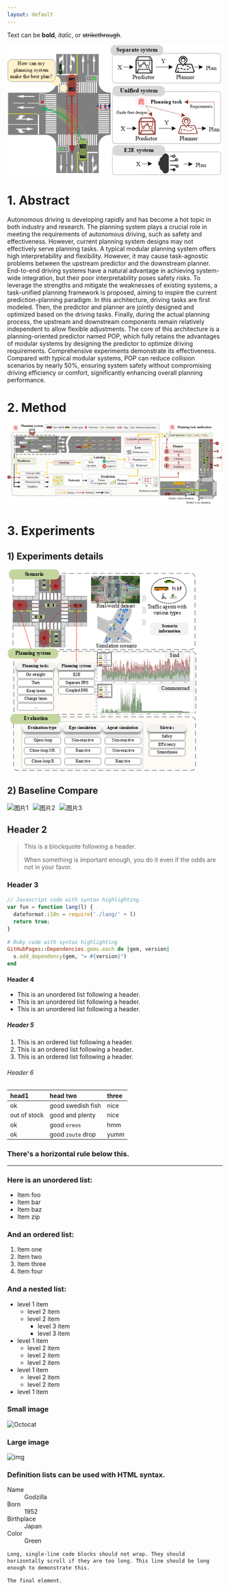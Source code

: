```yaml
---
layout: default
---
```


Text can be **bold**, _italic_, or ~~strikethrough~~.


![img](pic/paper/1.png)

# 1. Abstract

  Autonomous driving is developing rapidly and has become a hot topic in both industry and research. The planning system plays a crucial role in meeting the requirements of autonomous driving, such as safety and effectiveness. However, current planning system designs may not effectively serve planning tasks. A typical modular planning system offers high interpretability and flexibility. However, it may cause task-agnostic problems between the upstream predictor and the downstream planner. End-to-end driving systems have a natural advantage in achieving system-wide integration, but their poor interpretability poses safety risks. To leverage the strengths and mitigate the weaknesses of existing systems, a task-unified planning framework is proposed, aiming to inspire the current prediction-planning paradigm. In this architecture, driving tasks are first modeled. Then, the predictor and planner are jointly designed and optimized based on the driving tasks. Finally, during the actual planning process, the upstream and downstream components remain relatively independent to allow flexible adjustments. The core of this architecture is a planning-oriented predictor named POP, which fully retains the advantages of modular systems by designing the predictor to optimize driving requirements. Comprehensive experiments demonstrate its effectiveness. Compared with typical modular systems, POP can reduce collision scenarios by nearly 50%, ensuring system safety without compromising driving efficiency or comfort, significantly enhancing overall planning performance.

# 2. Method

  ![img](pic/paper/2.png)

# 3. Experiments

## 1) Experiments details

  ![img](pic/paper/5.png)

## 2) Baseline Compare

<div style="display: flex; flex-direction: row;">
  <img src="pic/baseline/cv.gif" alt="图片1" style="margin-right: 10px;"/>
  <img src="pic/baseline/t.gif" alt="图片2" style="margin-right: 10px;"/>
  <img src=pic/baseline/tp.gif" alt="图片3"/>
</div>




## Header 2

> This is a blockquote following a header.
>
> When something is important enough, you do it even if the odds are not in your favor.

### Header 3

```js
// Javascript code with syntax highlighting.
var fun = function lang(l) {
  dateformat.i18n = require('./lang/' + l)
  return true;
}
```

```ruby
# Ruby code with syntax highlighting
GitHubPages::Dependencies.gems.each do |gem, version|
  s.add_dependency(gem, "= #{version}")
end
```

#### Header 4

*   This is an unordered list following a header.
*   This is an unordered list following a header.
*   This is an unordered list following a header.

##### Header 5

1.  This is an ordered list following a header.
2.  This is an ordered list following a header.
3.  This is an ordered list following a header.

###### Header 6

| head1        | head two          | three |
|:-------------|:------------------|:------|
| ok           | good swedish fish | nice  |
| out of stock | good and plenty   | nice  |
| ok           | good `oreos`      | hmm   |
| ok           | good `zoute` drop | yumm  |

### There's a horizontal rule below this.

* * *

### Here is an unordered list:

*   Item foo
*   Item bar
*   Item baz
*   Item zip

### And an ordered list:

1.  Item one
1.  Item two
1.  Item three
1.  Item four

### And a nested list:

- level 1 item
  - level 2 item
  - level 2 item
    - level 3 item
    - level 3 item
- level 1 item
  - level 2 item
  - level 2 item
  - level 2 item
- level 1 item
  - level 2 item
  - level 2 item
- level 1 item

### Small image

![Octocat](https://github.githubassets.com/images/icons/emoji/octocat.png)

### Large image

![img](pic/baseline/cv.gif)


### Definition lists can be used with HTML syntax.

<dl>
<dt>Name</dt>
<dd>Godzilla</dd>
<dt>Born</dt>
<dd>1952</dd>
<dt>Birthplace</dt>
<dd>Japan</dd>
<dt>Color</dt>
<dd>Green</dd>
</dl>

```
Long, single-line code blocks should not wrap. They should horizontally scroll if they are too long. This line should be long enough to demonstrate this.
```

```
The final element.
```
